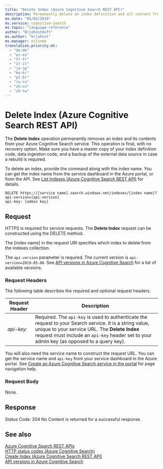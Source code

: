 ```yaml
---
title: "Delete Index (Azure Cognitive Search REST API)"
description: Permanently delete an index definition and all content from an Azure Cognitive Search service.
ms.date: "05/02/2019"
ms.service: cognitive-search
ms.topic: "language-reference"
author: "Brjohnstmsft"
ms.author: "brjohnst"
ms.manager: nitinme
translation.priority.mt:
  - "de-de"
  - "es-es"
  - "fr-fr"
  - "it-it"
  - "ja-jp"
  - "ko-kr"
  - "pt-br"
  - "ru-ru"
  - "zh-cn"
  - "zh-tw"
---
```

# Delete Index (Azure Cognitive Search REST API)
  The **Delete Index** operation permanently removes an index and its contents from your Azure Cognitive Search service. This operation is final, with no recovery option. Make sure you have a master copy of your index definition code, data ingestion code, and a backup of the external data source in case a rebuild is required.
  
  To delete an index, provide the command along with the index name. You can get the index name from the service dashboard in the Azure portal, or from the API. See [List Indexes &#40;Azure Cognitive Search REST API&#41;](list-indexes.md) for details.  

```  
DELETE https://[service name].search.windows.net/indexes/[index name]?api-version=[api-version]  
api-key: [admin key]  

```  

## Request  
 HTTPS is required for service requests. The **Delete Index** request can be constructed using the DELETE method.  

 The [index name] in the request URI specifies which index to delete from the indexes collection.  

 The `api-version` parameter is required. The current version is `api-version=2019-05-06`. See [API versions in Azure Cognitive Search](https://docs.microsoft.com/azure/search/search-api-versions) for a list of available versions.  

### Request Headers  
 The following table describes the required and optional request headers.  

|Request Header|Description|  
|--------------------|-----------------|  
|*api-key:*|Required. The `api-key` is used to authenticate the request to your Search service. It is a string value, unique to your service URL. The **Delete Index** request must include an `api-key` header set to your admin key (as opposed to a query key).|  

 You will also need the service name to construct the request URL. You can get the service name and `api-key` from your service dashboard in the Azure portal. See [Create an Azure Cognitive Search service in the portal](https://azure.microsoft.com/documentation/articles/search-create-service-portal/) for page navigation help.  

### Request Body  
 None.  

## Response  
 Status Code: 204 No Content  is returned for a successful response.  

## See also  
 [Azure Cognitive Search REST APIs](index.md)   
 [HTTP status codes &#40;Azure Cognitive Search&#41;](http-status-codes.md)   
 [Create Index &#40;Azure Cognitive Search REST API&#41;](create-index.md)   
 [API versions in Azure Cognitive Search](https://docs.microsoft.com/azure/search/search-api-versions)
